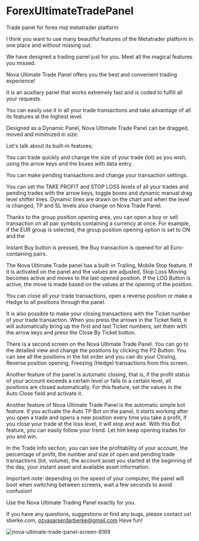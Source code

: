 # ForexUltimateTradePanel

Trade panel for forex mql metatrader platform

I think you want to use many beautiful features of the Metatrader platform in one place and without missing out.

We have designed a trading panel just for you. Meet all the magical features you missed.

Nova Ultimate Trade Panel offers you the best and convenient trading experience!

It is an auxiliary panel that works extremely fast and is coded to fulfill all your requests.

You can easily use it in all your trade transactions and take advantage of all its features at the highest level.

Designed as a Dynamic Panel, Nova Ultimate Trade Panel can be dragged, moved and minimized in size.

Let's talk about its built-in features;

You can trade quickly and change the size of your trade (lot) as you wish, using the arrow keys and the boxes with data entry.

You can make pending transactions and change your transaction settings.

You can set the TAKE PROFIT and STOP LOSS levels of all your trades and pending trades with the arrow keys, toggle boxes and dynamic manual drag level shifter lines. Dynamic lines are drawn on the chart and when the level is changed, TP 
and SL levels also change on Nova Trade Panel.

Thanks to the group position opening area, you can open a buy or sell transaction on all pair symbols containing a currency at once. For example, if the EUR group is selected, the group position opening option is set to ON and the 

Instant Buy button is pressed, the Buy transaction is opened for all Euro-containing pairs.

The Nova Ultimate Trade panel has a built-in Trailing, Mobile Stop feature. If it is activated on the panel and the values ​​are adjusted, Stop Loss Moving becomes active and moves to the last opened position. If the LOG Button is active, the move is made based on the values ​​at the opening of the position.

You can close all your trade transactions, open a reverse position or make a Hedge to all positions through the panel.

It is also possible to make your closing transactions with the Ticket number of your trade transaction. When you press the arrows in the Ticket field, it will automatically bring up the first and last Ticket numbers, set them with the arrow keys and press the Close By Ticket button.

There is a second screen on the Nova Ultimate Trade Panel. You can go to the detailed view and change the positions by clicking the P2 Button. You can see all the positions in the list order and you can do your Closing, Reverse position opening, Freezing (Hedge) transactions from this screen.

Another feature of the panel is automatic closing, that is, if the profit status of your account exceeds a certain level or falls to a certain level, all positions are closed automatically. For this feature, set the values ​​in the Auto Close field and activate it.

Another feature of Nova Ultimate Trade Panel is the automatic simple bot feature. If you activate the Auto TP Bot on the panel, it starts working after you open a trade and opens a new position every time you take a profit, if you close your trade at the loss level, it will stop and wait. With this Bot feature, you can easily follow your trend. Let him keep opening trades for you and win.

In the Trade Info section, you can see the profitability of your account, the percentage of profit, the number and size of open and pending trade transactions (lot, volume), the account asset you started at the beginning of the day, your instant asset and available asset information.

Important note: depending on the speed of your computer, the panel will boot when switching between screens, wait a few seconds to avoid confusion!

Use the Nova Ultimate Trading Panel exactly for you.

If you have any questions, suggestions or find any bugs, please contact us! sberke.com, ozyasarserdarberke@gmail.com
Have fun!

![nova-ultimate-trade-panel-screen-8169](https://github.com/sberkeo/ForexUltimateTradePanel/assets/121774579/323cf797-df37-4143-b978-d377f79808f6)

